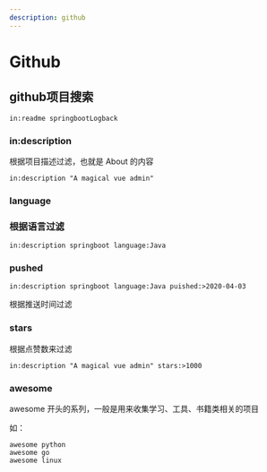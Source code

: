 ```yaml
---
description: github
---
```


# Github

## github项目搜索

```
in:readme springbootLogback
```

### in:description

根据项目描述过滤，也就是 About 的内容

```
in:description "A magical vue admin"
```

### language

### 根据语言过滤

```
in:description springboot language:Java
```

### pushed

```
in:description springboot language:Java puished:>2020-04-03
```

根据推送时间过滤

### stars

根据点赞数来过滤

```
in:description "A magical vue admin" stars:>1000
```

### awesome

awesome 开头的系列，一般是用来收集学习、工具、书籍类相关的项目

如：

```
awesome python
awesome go
awesome linux
```
